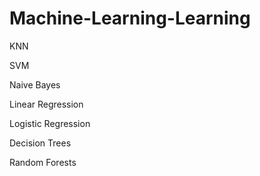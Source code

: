 # Machine-Learning-Learning

KNN

SVM

Naive Bayes

Linear Regression

Logistic Regression

Decision Trees

Random Forests
